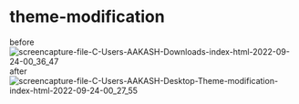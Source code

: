 # theme-modification
before
![screencapture-file-C-Users-AAKASH-Downloads-index-html-2022-09-24-00_36_47](https://user-images.githubusercontent.com/113104315/192116291-6c5080cb-ecc0-46f9-adaa-f9acd9a674f7.png)
after
![screencapture-file-C-Users-AAKASH-Desktop-Theme-modification-index-html-2022-09-24-00_27_55](https://user-images.githubusercontent.com/113104315/192116298-a64d2ed3-6a5e-4f7d-8fa9-35b9b3673eeb.png)
